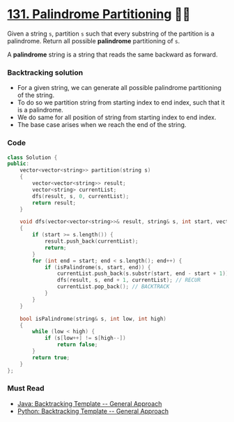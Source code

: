 # [131. Palindrome Partitioning](https://leetcode.com/problems/palindrome-partitioning/) 🌟🌟

Given a string `s`, partition `s` such that every substring of the partition is a palindrome. Return all possible **palindrome** partitioning of `s`.

A **palindrome** string is a string that reads the same backward as forward.

### Backtracking solution

-   For a given string, we can generate all possible palindrome partitioning of the string.
-   To do so we partition string from starting index to end index, such that it is a palindrome.
-   We do same for all position of string from starting index to end index.
-   The base case arises when we reach the end of the string.

### Code

```cpp
class Solution {
public:
    vector<vector<string>> partition(string s)
    {
        vector<vector<string>> result;
        vector<string> currentList;
        dfs(result, s, 0, currentList);
        return result;
    }

    void dfs(vector<vector<string>>& result, string& s, int start, vector<string>& currentList)
    {
        if (start >= s.length()) {
            result.push_back(currentList);
            return;
        }
        for (int end = start; end < s.length(); end++) {
            if (isPalindrome(s, start, end)) {
                currentList.push_back(s.substr(start, end - start + 1)); // DO
                dfs(result, s, end + 1, currentList); // RECUR
                currentList.pop_back(); // BACKTRACK
            }
        }
    }

    bool isPalindrome(string& s, int low, int high)
    {
        while (low < high) {
            if (s[low++] != s[high--])
                return false;
        }
        return true;
    }
};
```

### Must Read

-   [Java: Backtracking Template -- General Approach](https://leetcode.com/problems/palindrome-partitioning/discuss/182307/Java%3A-Backtracking-Template-General-Approach)
-   [Python: Backtracking Template -- General Approach](https://leetcode.com/problems/palindrome-partitioning/discuss/182310/Python%3A-Backtracking-Template-General-Approach)
